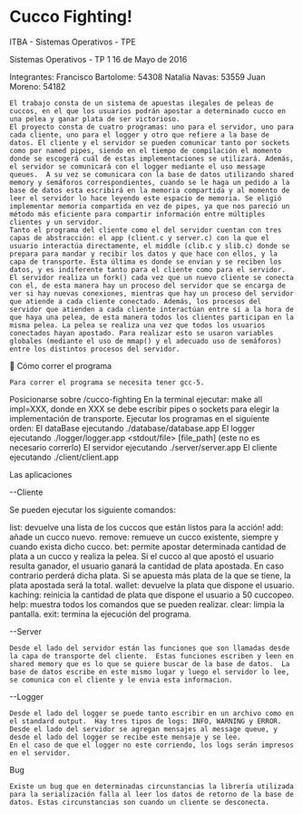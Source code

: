 # Cucco Fighting!
ITBA - Sistemas Operativos - TPE


Sistemas Operativos - TP 1
16 de Mayo de 2016

Integrantes:
	Francisco Bartolome: 54308
	Natalia Navas: 53559
	Juan Moreno: 54182




	El trabajo consta de un sistema de apuestas ilegales de peleas de cuccos, en el que los usuarios podrán apostar a determinado cucco en una pelea y ganar plata de ser victorioso.
	El proyecto consta de cuatro programas: uno para el servidor, uno para cada cliente, uno para el logger y otro que refiere a la base de datos. El cliente y el servidor se pueden comunicar tanto por sockets como por named pipes, siendo en el tiempo de compilación el momento donde se escogerá cuál de estas implementaciones se utilizará. Además, el servidor se comunicará con el logger mediante el uso message queues.  A su vez se comunicara con la base de datos utilizando shared memory y semáforos correspondientes, cuando se le haga un pedido a la base de datos esta escribirá en la memoria compartida y al momento de leer el servidor lo hace leyendo este espacio de memoria. Se eligió implementar memoria compartida en vez de pipes, ya que nos pareció un método más eficiente para compartir información entre múltiples clientes y un servidor.
	Tanto el programa del cliente como el del servidor cuentan con tres capas de abstracción: el app (client.c y server.c) con la que el usuario interactúa directamente, el middle (clib.c y slib.c) donde se prepara para mandar y recibir los datos y que hace con ellos, y la capa de transporte. Esta última es donde se envían y se reciben los datos, y es indiferente tanto para el cliente como para el servidor.
	El servidor realiza un fork() cada vez que un nuevo cliente se conecta con el, de esta manera hay un proceso del servidor que se encarga de ver si hay nuevas conexiones, mientras que hay un proceso del servidor que atiende a cada cliente conectado. Además, los procesos del servidor que atienden a cada cliente interactúan entre sí a la hora de que haya una pelea, de esta manera todos los clientes participan en la misma pelea. La pelea se realiza una vez que todos los usuarios conectados hayan apostado. Para realizar esto se usaron variables globales (mediante el uso de mmap() y el adecuado uso de semáforos) entre los distintos procesos del servidor.
	



Cómo correr el programa

	Para correr el programa se necesita tener gcc-5.

Posicionarse sobre /cucco-fighting
En la terminal ejecutar: make all impl=XXX, donde en XXX se debe escribir pipes o sockets para elegir la implementación de transporte.
Ejecutar los programas en el siguiente orden:
El dataBase ejecutando ./database/database.app
El logger ejecutando ./logger/logger.app <stdout/file> [file_path] (este no es necesario correrlo)
El servidor ejecutando ./server/server.app
El cliente ejecutando ./client/client.app


Las aplicaciones

--Cliente

Se pueden ejecutar los siguiente comandos:

list: devuelve una lista de los cuccos que están listos para la acción!
add: añade un cucco nuevo.
remove: remueve un cucco existente, siempre y cuando exista dicho cucco.
bet: permite apostar determinada cantidad de plata a un cucco y realiza la pelea. Si el cucco al que apostó el usuario resulta ganador, el usuario ganará la cantidad de plata apostada. En caso contrario perderá dicha plata. Si se apuesta más plata de la que se tiene, la plata apostada será la total.
wallet: devuelve la plata que dispone el usuario.
kaching: reinicia la cantidad de plata que dispone el usuario a 50 cuccope$o$.
help: muestra todos los comandos que se pueden realizar.
clear: limpia la pantalla.
exit: termina la ejecución del programa.




--Server

	Desde el lado del servidor están las funciones que son llamadas desde la capa de transporte del cliente.  Estas funciones escriben y leen en shared memory que es lo que se quiere buscar de la base de datos.  La base de datos escribe en este mismo lugar y luego el servidor lo lee, se comunica con el cliente y le envia esta informacion.



--Logger
	
	Desde el lado del logger se puede tanto escribir en un archivo como en el standard output.  Hay tres tipos de logs: INFO, WARNING y ERROR.  Desde el lado del servidor se agregan mensajes al message queue, y desde el lado del logger se recibe este mensaje y se lee.
	En el caso de que el logger no este corriendo, los logs serán impresos en el servidor.



Bug

	Existe un bug que en determinadas circunstancias la librería utilizada para la serialización falla al leer los datos de retorno de la base de datos. Estas circunstancias son cuando un cliente se desconecta.
	
